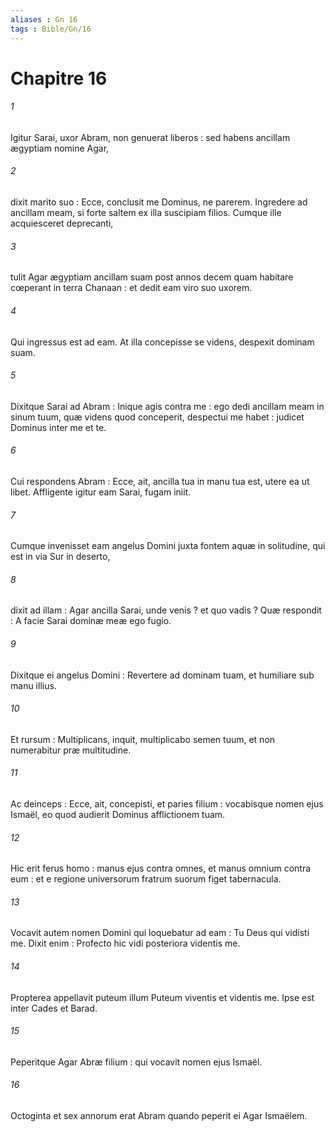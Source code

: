 ```yaml
---
aliases : Gn 16
tags : Bible/Gn/16
---
```


# Chapitre 16

###### 1
Igitur Sarai, uxor Abram, non genuerat liberos : sed habens ancillam ægyptiam nomine Agar,
###### 2
dixit marito suo : Ecce, conclusit me Dominus, ne parerem. Ingredere ad ancillam meam, si forte saltem ex illa suscipiam filios. Cumque ille acquiesceret deprecanti,
###### 3
tulit Agar ægyptiam ancillam suam post annos decem quam habitare cœperant in terra Chanaan : et dedit eam viro suo uxorem.
###### 4
Qui ingressus est ad eam. At illa concepisse se videns, despexit dominam suam.
###### 5
Dixitque Sarai ad Abram : Inique agis contra me : ego dedi ancillam meam in sinum tuum, quæ videns quod conceperit, despectui me habet : judicet Dominus inter me et te.
###### 6
Cui respondens Abram : Ecce, ait, ancilla tua in manu tua est, utere ea ut libet. Affligente igitur eam Sarai, fugam iniit.
###### 7
Cumque invenisset eam angelus Domini juxta fontem aquæ in solitudine, qui est in via Sur in deserto,
###### 8
dixit ad illam : Agar ancilla Sarai, unde venis ? et quo vadis ? Quæ respondit : A facie Sarai dominæ meæ ego fugio.
###### 9
Dixitque ei angelus Domini : Revertere ad dominam tuam, et humiliare sub manu illius.
###### 10
Et rursum : Multiplicans, inquit, multiplicabo semen tuum, et non numerabitur præ multitudine.
###### 11
Ac deinceps : Ecce, ait, concepisti, et paries filium : vocabisque nomen ejus Ismaël, eo quod audierit Dominus afflictionem tuam.
###### 12
Hic erit ferus homo : manus ejus contra omnes, et manus omnium contra eum : et e regione universorum fratrum suorum figet tabernacula.
###### 13
Vocavit autem nomen Domini qui loquebatur ad eam : Tu Deus qui vidisti me. Dixit enim : Profecto hic vidi posteriora videntis me.
###### 14
Propterea appellavit puteum illum Puteum viventis et videntis me. Ipse est inter Cades et Barad.
###### 15
Peperitque Agar Abræ filium : qui vocavit nomen ejus Ismaël.
###### 16
Octoginta et sex annorum erat Abram quando peperit ei Agar Ismaëlem.
